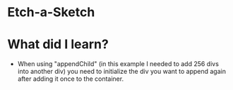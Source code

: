 # Etch-a-Sketch

# What did I learn?
- When using "appendChild" (in this example I needed to add 256 divs into another div) you need to initialize the div you want to append again after adding it once to the container.
